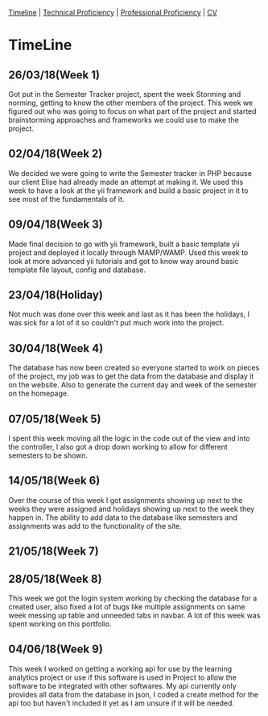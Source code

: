 [Timeline](index.md) | [Technical Proficiency](technical.md) | [Professional Proficiency](professional.md) | [CV](cv.md)

# TimeLine

## 26/03/18(Week 1)

Got put in the Semester Tracker project, spent the week Storming and norming, getting to know the other members of the project.  This week we figured out who was going to focus on what part of the project and started brainstorming approaches and frameworks we could use to make the project.

## 02/04/18(Week 2)

We decided we were going to write the Semester tracker in PHP because our client Elise had already made an attempt at making it.  We used this week to have a look at the yii framework and build a basic project in it to see most of the fundamentals of it.

## 09/04/18(Week 3)

Made final decision to go with yii framework, built a basic template yii project and deployed it locally through MAMP/WAMP.  Used this week to look at more advanced yii tutorials and got to know way around basic template file layout, config and database.

## 23/04/18(Holiday)

Not much was done over this week and last as it has been the holidays, I was sick for a lot of it so couldn't put much work into the project.

## 30/04/18(Week 4)

The database has now been created so everyone started to work on pieces of the project, my job was to get the data from the database and display it on the website.  Also to generate the current day and week of the semester on the homepage.

## 07/05/18(Week 5)

I spent this week moving all the logic in the code out of the view and into the controller, I also got a drop down working to allow for different semesters to be shown.

## 14/05/18(Week 6)

Over the course of this week I got assignments showing up next to the weeks they were assigned and holidays showing up next to the week they happen in.  The ability to add data to the database like semesters and assignments was add to the functionality of the site.

## 21/05/18(Week 7)



## 28/05/18(Week 8)

This week we got the login system working by checking the database for a created user, also fixed a lot of bugs like multiple assignments on same week messing up table and unneeded tabs in navbar.  A lot of this week was spent working on this portfolio.


## 04/06/18(Week 9)

This week I worked on getting a working api for use by the learning analytics project or use if this software is used in Project to allow the software to be integrated with other softwares.  My api currently only provides all data from the database in json, I coded a create method for the api too but haven't included it yet as I am unsure if it will be needed.
